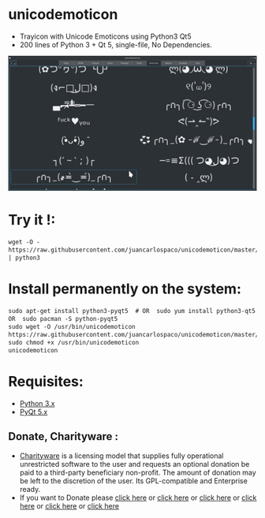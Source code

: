 unicodemoticon
==============

- Trayicon with Unicode Emoticons using Python3 Qt5
- 200 lines of Python 3 + Qt 5, single-file, No Dependencies.


![screenshot](https://raw.githubusercontent.com/juancarlospaco/unicodemoticon/master/temp.jpg)


# Try it !:

```
wget -O - https://raw.githubusercontent.com/juancarlospaco/unicodemoticon/master/unicodemoticon.py | python3
```

# Install permanently on the system:

```
sudo apt-get install python3-pyqt5  # OR  sudo yum install python3-qt5  OR  sudo pacman -S python-pyqt5
sudo wget -O /usr/bin/unicodemoticon https://raw.githubusercontent.com/juancarlospaco/unicodemoticon/master/unicodemoticon.py
sudo chmod +x /usr/bin/unicodemoticon
unicodemoticon
```


# Requisites:

- [Python 3.x](https://www.python.org "Python Homepage")
- [PyQt 5.x](http://www.riverbankcomputing.co.uk/software/pyqt/download5 "PyQt5 Homepage")


Donate, Charityware :
---------------------

- [Charityware](https://en.wikipedia.org/wiki/Donationware) is a licensing model that supplies fully operational unrestricted software to the user and requests an optional donation be paid to a third-party beneficiary non-profit. The amount of donation may be left to the discretion of the user. Its GPL-compatible and Enterprise ready.
- If you want to Donate please [click here](http://www.icrc.org/eng/donations/index.jsp) or [click here](http://www.atheistalliance.org/support-aai/donate) or [click here](http://www.msf.org/donate) or [click here](http://richarddawkins.net/) or [click here](http://www.supportunicef.org/) or [click here](http://www.amnesty.org/en/donate)
